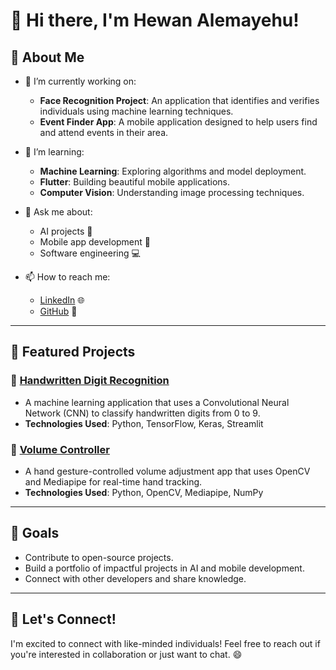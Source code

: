 # 👋 Hi there, I'm **Hewan Alemayehu**!

## 🚀 About Me
- 🔭 I’m currently working on:
  - **Face Recognition Project**: An application that identifies and verifies individuals using machine learning techniques.
  - **Event Finder App**: A mobile application designed to help users find and attend events in their area.

- 🌱 I’m learning:
  - **Machine Learning**: Exploring algorithms and model deployment.
  - **Flutter**: Building beautiful mobile applications.
  - **Computer Vision**: Understanding image processing techniques.

- 💬 Ask me about:
  - AI projects 🤖
  - Mobile app development 📱
  - Software engineering 💻

- 📫 How to reach me:
  - [LinkedIn](https://www.linkedin.com/in/hewan-alemayehu-465309327/) 🌐
  - [GitHub](https://github.com/Hewialex) 🌟

---

## 🌟 Featured Projects
### 📝 [Handwritten Digit Recognition](https://github.com/Hewialex/handwritten-digit-recognition)
- A machine learning application that uses a Convolutional Neural Network (CNN) to classify handwritten digits from 0 to 9.
- **Technologies Used**: Python, TensorFlow, Keras, Streamlit

### 🎵 [Volume Controller](https://github.com/Hewialex/volume-controller)
- A hand gesture-controlled volume adjustment app that uses OpenCV and Mediapipe for real-time hand tracking.
- **Technologies Used**: Python, OpenCV, Mediapipe, NumPy

---

## 🎯 Goals
- Contribute to open-source projects.
- Build a portfolio of impactful projects in AI and mobile development.
- Connect with other developers and share knowledge.

---

## 🌈 Let's Connect!
I'm excited to connect with like-minded individuals! Feel free to reach out if you're interested in collaboration or just want to chat. 😄
